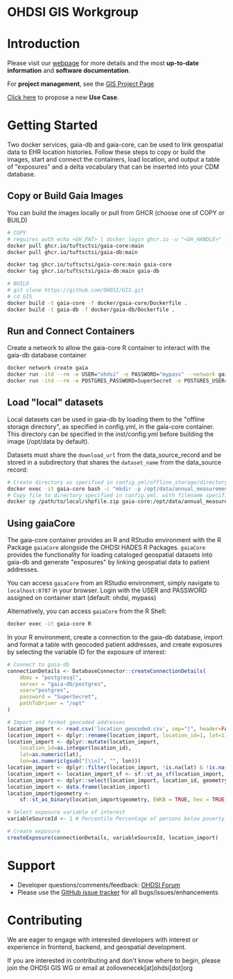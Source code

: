 # OHDSI GIS Workgroup

# Introduction

Please visit our [webpage](https://ohdsi.github.io/GIS/index.html) for more details and the most **up-to-date information** and **software documentation**. 

For **project management**, see the [GIS Project Page](https://github.com/orgs/OHDSI/projects/26)

[Click here](https://github.com/OHDSI/GIS/issues/new?assignees=&labels=Use+Case&projects=&template=use-case.yaml&title=%5BUse+Case%5D%3A+) to propose a new **Use Case**.

# Getting Started

Two docker services, gaia-db and gaia-core, can be used to link geospatial data to EHR location histories. Follow these steps to copy or build the images, start and connect the containers, load location, and output a table of "exposures" and a delta vocabulary that can be inserted into your CDM database.

## Copy or Build Gaia Images
You can build the images locally or pull from GHCR (choose one of COPY or BUILD)
```sh
# COPY
# requires auth echo <GH_PAT> | docker login ghcr.io -u "<GH_HANDLE>" --password-stdin
docker pull ghcr.io/tuftsctsi/gaia-core:main
docker pull ghcr.io/tuftsctsi/gaia-db:main

docker tag ghcr.io/tuftsctsi/gaia-core:main gaia-core
docker tag ghcr.io/tuftsctsi/gaia-db:main gaia-db

# BUILD
# git clone https://github.com/OHDSI/GIS.git
# cd GIS
docker build -t gaia-core -f docker/gaia-core/Dockerfile .
docker build -t gaia-db -f docker/gaia-db/Dockerfile .
```

## Run and Connect Containers
Create a network to allow the gaia-core R container to interact with the gaia-db database container 
```sh
docker network create gaia
docker run -itd --rm -e USER="ohdsi" -e PASSWORD="mypass" --network gaia -p 8787:8787 --name gaia-core gaia-core
docker run -itd --rm -e POSTGRES_PASSWORD=SuperSecret -e POSTGRES_USER=postgres --network gaia -p 5432:5432 --name gaia-db gaia-db
```

## Load "local" datasets
Local datasets can be used in gaia-db by loading them to the "offline storage directory", as specified in config.yml, in the gaia-core container. This directory can be specified in the inst/config.yml before building the image (/opt/data by default).

Datasets must share the `download_url` from the data_source_record and be stored in a subdirectory that shares the `dataset_name` from the data_source record:
```sh
# Create directory as specified in config.yml/offline_storage/directory
docker exec -it gaia-core bash -c "mkdir -p /opt/data/annual_measurement_2024"
# Copy file to directory specified in config.yml, with filename specified in data_source/download_url
docker cp /path/to/local/shpfile.zip gaia-core:/opt/data/annual_measurement_2024/shpfile.zip
```

## Using gaiaCore
The gaia-core container provides an R and RStudio environment with the R Package `gaiaCore` alongside the OHDSI HADES R Packages. `gaiaCore` provides the functionality for loading cataloged geospatial datasets into gaia-db and generate "exposures" by linking geospatial data to patient addresses.

You can access `gaiaCore` from an RStudio environment, simply navigate to `localhost:8787` in your browser. Login with the USER and PASSWORD assigned on container start (default: ohdsi, mypass)

Alternatively, you can access `gaiaCore` from the R Shell:

```sh
docker exec -it gaia-core R
```

In your R environment, create a connection to the gaia-db database, import and format a table with geocoded patient addresses, and create exposures by selecting the variable ID for the exposure of interest:
```R
# Connect to gaia-db
connectionDetails <- DatabaseConnector::createConnectionDetails(
    dbms = "postgresql",
    server = "gaia-db/postgres",
    user="postgres",
    password = "SuperSecret",
    pathToDriver = "/opt"
)

# Import and format geocoded addresses
location_import <- read.csv('location_geocoded.csv', sep="|", header=FALSE)
location_import <- dplyr::rename(location_import, location_id=1, lat=11, lon=12)
location_import <- dplyr::mutate(location_import,
    location_id=as.integer(location_id),
    lat=as.numeric(lat),
    lon=as.numeric(gsub("[\\n]", "", lon)))
location_import <- dplyr::filter(location_import, !is.na(lat) & !is.na(lon))
location_import <- location_import_sf <- sf::st_as_sf(location_import, coords=c('lon', 'lat'), crs=4326)
location_import <- dplyr::select(location_import, location_id, geometry)
location_import <- data.frame(location_import)
location_import$geometry <-
    sf::st_as_binary(location_import$geometry, EWKB = TRUE, hex = TRUE)

# Select exposure variable of interest
variableSourceId <- 1 # Percentile Percentage of persons below poverty estimate

# Create exposure
createExposure(connectionDetails, variableSourceId, location_import)
```



# Support

-   Developer questions/comments/feedback: <a href="http://forums.ohdsi.org/c/developers">OHDSI Forum</a>
-   Please use the <a href="../../issues">GitHub issue tracker</a> for all bugs/issues/enhancements

# Contributing

We are eager to engage with interested developers with interest or experience in frontend, backend, and geospatial development.

If you are interested in contributing and don't know where to begin, please join the OHDSI GIS WG or email at zollovenecek[at]ohdsi[dot]org
